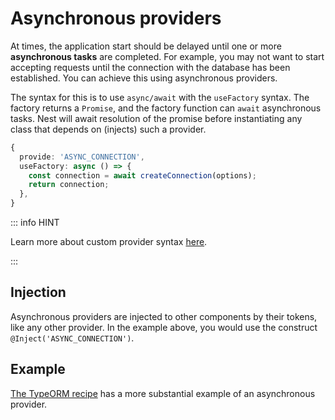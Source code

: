 # Asynchronous providers

At times, the application start should be delayed until one or more **asynchronous tasks** are completed. For example, you may not want to start accepting requests until the connection with the database has been established. You can achieve this using asynchronous providers.

The syntax for this is to use `async/await` with the `useFactory` syntax. The factory returns a `Promise`, and the factory function can `await` asynchronous tasks. Nest will await resolution of the promise before instantiating any class that depends on (injects) such a provider.

```ts
{
  provide: 'ASYNC_CONNECTION',
  useFactory: async () => {
    const connection = await createConnection(options);
    return connection;
  },
}
```

::: info HINT

Learn more about custom provider syntax [here](./custom-providers).

:::

## Injection

Asynchronous providers are injected to other components by their tokens, like any other provider. In the example above, you would use the construct `@Inject('ASYNC_CONNECTION')`.

## Example

[The TypeORM recipe](/recipes/sql-typeorm) has a more substantial example of an asynchronous provider.
